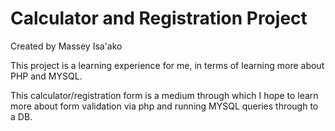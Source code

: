 # Calculator and Registration Project
Created by Massey Isa'ako

This project is a learning experience for me, in terms of learning more about PHP and MYSQL.

This calculator/registration form is a medium through which I hope to learn more about 
form validation via php and running MYSQL queries through to a DB.
